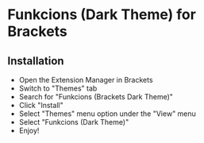 # Funkcions (Dark Theme) for Brackets

## Installation

* Open the Extension Manager in Brackets
* Switch to "Themes" tab
* Search for "Funkcions (Brackets Dark Theme)"
* Click "Install"
* Select "Themes" menu option under the "View" menu
* Select "Funkcions (Dark Theme)"
* Enjoy!